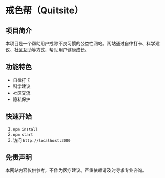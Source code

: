 # 戒色帮（Quitsite）

## 项目简介
本项目是一个帮助用户戒除不良习惯的公益性网站。网站通过自律打卡、科学建议、社区互助等方式，帮助用户健康成长。

## 功能特色
- 自律打卡
- 科学建议
- 社区交流
- 隐私保护

## 快速开始
1. `npm install`
2. `npm start`
3. 访问 `http://localhost:3000`

## 免责声明
本网站内容仅供参考，不作为医疗建议。严重依赖请及时寻求专业咨询。